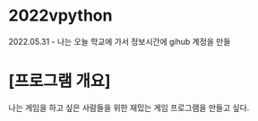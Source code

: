 # 2022vpython

2022.05.31 - 나는 오늘 학교에 가서 정보시간에 gihub 계정을 만들

# [프로그램 개요]
나는 게임을 하고 싶은 사람들을 위한 재밌는 게임 프로그램을 만들고 싶다.
